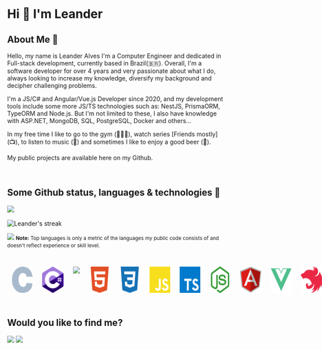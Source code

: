 # Hi 👋 I'm Leander

## About Me 📝

Hello, my name is Leander Alves I'm a Computer Engineer and dedicated in Full-stack development, currently based in Brazil(🇧🇷). Overall, I'm a software developer for over 4 years and very passionate about what I do, always looking to increase my knowledge, diversify my background and decipher challenging problems.

I'm a JS/C# and Angular/Vue.js Developer since 2020, and my development tools include some more JS/TS technologies such as: NestJS, PrismaORM, TypeORM and Node.js. But I'm not limited to these, I also have knowledge with ASP.NET, MongoDB, SQL, PostgreSQL, Docker and others...

In my free time I like to go to the gym (🏋🏻‍♂️), watch series [Friends mostly] (📺), to listen to music (🎵) and sometimes I like to enjoy a good beer (🍺).

My public projects are available here on my Github.

<br/>

## Some Github status, languages & technologies 🚀

[//]: <status>
<img src="https://github-readme-stats.vercel.app/api?username=leanderalvess&count_private=true&show_icons=true&theme=transparent&hide_border=true" />

[//]: <streak>
<img title="Get streak stats for your profile at git.io/streak-stats" alt="Leander's streak" src="https://streak-stats.demolab.com?user=leanderalvess&theme=black-ice&hide_border=true&background=DD272700"/>

[//]: <languages>
<img src="https://github-readme-stats.vercel.app/api/top-langs/?username=leanderalvess&hide=css&layout=compact&show_icons=true&theme=transparent&hide_border=true" />
<small>
<b>Note:</b> Top languages is only a metric of the languages my public code consists of and doesn't reflect experience or skill level.
</small>

<br/>

<div style="
display: flex;
">
  	<img src="./c.svg" width="50" style="
		margin: 3px;
		padding: 8px;
		border-radius: 4px;
	"/>
	<img src="./c--4.svg" width="50" style="
		margin: 3px;
		padding: 8px;
		border-radius: 4px;
	"/>
	<img src="https://upload.wikimedia.org/wikipedia/commons/7/7d/Microsoft_.NET_logo.svg" width="50" style="
		margin: 3px;
		padding: 8px;
		border-radius: 4px;
	"/>
	<img src="./html5.svg" width="50" style="
		margin: 3px;
		padding: 8px;
		border-radius: 4px;
	"/>
	<img src="./css3.svg" width="50" style="
		margin: 3px;
		padding: 8px;
		border-radius: 4px;
	"/>
  	<img src="./javascript.svg" width="50" style="
		margin: 3px;
		padding: 8px;
		border-radius: 4px;
	"/>
  	<img src="./typescript.svg" width="50" style="
		margin: 3px;
		padding: 8px;
		border-radius: 4px;
	"/>
  	<img src="./node-dot-js.svg" width="50" style="
		margin: 3px;
		padding: 8px;
		border-radius: 4px;
	"/>
	<img src="./angular-icon.svg" width="50" style="
		margin: 3px;
		padding: 8px;
		border-radius: 4px;
	"/>
	<img src="./vue-dot-js.svg" width="50" style="
		margin: 3px;
		padding: 8px;
		border-radius: 4px;
	"/>
	<img src="./nestjs-icon.svg" width="50" style="
		margin: 3px;
		padding: 8px;
		border-radius: 4px;
	"/>
	<img src="./prisma.svg" width="50" style="
		margin: 3px;
		padding: 8px;
		border-radius: 4px;
	"/>
	<img src="./mongodb.svg" width="50" style="
		margin: 3px;
		padding: 8px;
		border-radius: 4px;
	"/>
</div>

<br/>

## Would you like to find me?
<a title="E-mail" href = "mailto:leanderlvda@gmail.com"><img src="https://img.icons8.com/fluent/48/000000/envelope.png"/></a>
<a title="LinkedIn" href = "https://www.linkedin.com/in/leanderalves/"><img src="https://img.icons8.com/fluent/48/000000/linkedin.png"/></a>
